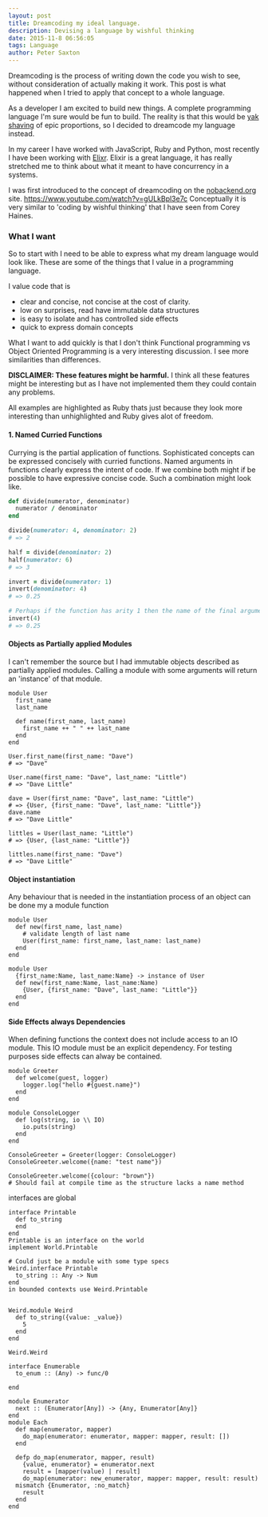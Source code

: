 ```yaml
---
layout: post
title: Dreamcoding my ideal language.
description: Devising a language by wishful thinking
date: 2015-11-8 06:56:05
tags: Language
author: Peter Saxton
---
```


Dreamcoding is the process of writing down the code you wish to see, without consideration of actually making it work.
This post is what happened when I tried to apply that concept to a whole language.

As a developer I am excited to build new things.
A complete programming language I'm sure would be fun to build.
The reality is that this would be [yak shaving]() of epic proportions, so I decided to dreamcode my language instead.

In my career I have worked with JavaScript, Ruby and Python, most recently I have been working with [Elixr]().
Elixir is a great language, it has really stretched me to think about what it meant to have concurrency in a systems.
<!-- I am interesting in combining the actor model with a type system and some Object Oriented ideas for handling side effects. -->

I was first introduced to the concept of dreamcoding on the [nobackend.org]() site.
https://www.youtube.com/watch?v=gULkBpl3e7c
Conceptually it is very similar to 'coding by wishful thinking' that I have seen from Corey Haines.

### What I want
So to start with I need to be able to express what my dream language would look like.
These are some of the things that I value in a programming language.

I value code that is
- clear and concise, not concise at the cost of clarity.
- low on surprises, read have immutable data structures
- is easy to isolate and has controlled side effects
- quick to express domain concepts

What I want to add quickly is that I don't think Functional programming vs Object Oriented Programming is a very interesting discussion.
I see more similarities than differences.

**DISCLAIMER: These features might be harmful.**
I think all these features might be interesting but as I have not implemented them they could contain any problems.

All examples are highlighted as Ruby thats just because they look more interesting than unhighlighted and Ruby gives alot of freedom.

#### 1. Named Curried Functions
Currying is the partial application of functions.
Sophisticated concepts can be expressed concisely with curried functions.
Named arguments in functions clearly express the intent of code.
If we combine both might if be possible to have expressive concise code.
Such a combination might look like.

```ruby
def divide(numerator, denominator)
  numerator / denominator
end

divide(numerator: 4, denominator: 2)
# => 2

half = divide(denominator: 2)
half(numerator: 6)
# => 3

invert = divide(numerator: 1)
invert(denominator: 4)
# => 0.25

# Perhaps if the function has arity 1 then the name of the final argument can be omitted
invert(4)
# => 0.25
```

#### Objects as Partially applied Modules
I can't remember the source but I had immutable objects described as partially applied modules.
Calling a module with some arguments will return an 'instance' of that module.

```
module User
  first_name
  last_name

  def name(first_name, last_name)
    first_name ++ " " ++ last_name
  end
end

User.first_name(first_name: "Dave")
# => "Dave"

User.name(first_name: "Dave", last_name: "Little")
# => "Dave Little"

dave = User(first_name: "Dave", last_name: "Little")
# => {User, {first_name: "Dave", last_name: "Little"}}
dave.name
# => "Dave Little"

littles = User(last_name: "Little")
# => {User, {last_name: "Little"}}

littles.name(first_name: "Dave")
# => "Dave Little"
```

#### Object instantiation
Any behaviour that is needed in the instantiation process of an object can be done my a module function
```
module User
  def new(first_name, last_name)
    # validate length of last name
    User(first_name: first_name, last_name: last_name)
  end
end
```

```
module User
  {first_name:Name, last_name:Name} -> instance of User
  def new(first_name:Name, last_name:Name)
    {User, {first_name: "Dave", last_name: "Little"}}
  end
end
```



#### Side Effects always Dependencies
When defining functions the context does not include access to an IO module.
This IO module must be an explicit dependency.
For testing purposes side effects can alway be contained.

```
module Greeter
  def welcome(guest, logger)
    logger.log("hello #{guest.name}")
  end
end

module ConsoleLogger
  def log(string, io \\ IO)
    io.puts(string)
  end
end

ConsoleGreeter = Greeter(logger: ConsoleLogger)
ConsoleGreeter.welcome({name: "test name"})

ConsoleGreeter.welcome({colour: "brown"})
# Should fail at compile time as the structure lacks a name method
```

interfaces are global
```
interface Printable
  def to_string
  end
end
Printable is an interface on the world
implement World.Printable

# Could just be a module with some type specs
Weird.interface Printable
  to_string :: Any -> Num
end
in bounded contexts use Weird.Printable


Weird.module Weird
  def to_string({value: _value})
    5
  end
end

Weird.Weird
```

```
interface Enumerable
  to_enum :: (Any) -> func/0

end

module Enumerator
  next :: (Enumerator[Any]) -> {Any, Enumerator[Any]}
end
module Each
  def map(enumerator, mapper)
    do_map(enumerator: enumerator, mapper: mapper, result: [])
  end

  defp do_map(enumerator, mapper, result)
    {value, enumerator} = enumerator.next
    result = [mapper(value) | result]
    do_map(enumerator: new_enumerator, mapper: mapper, result: result)
  mismatch {Enumerator, :no_match}
    result
  end
end
```
